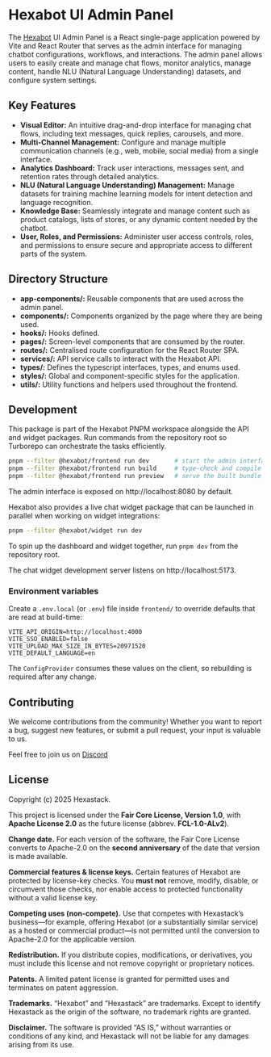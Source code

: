 # Hexabot UI Admin Panel

The [Hexabot](https://hexabot.ai/) UI Admin Panel is a React single-page application powered by Vite and React Router that serves as the admin interface for managing chatbot configurations, workflows, and interactions. The admin panel allows users to easily create and manage chat flows, monitor analytics, manage content, handle NLU (Natural Language Understanding) datasets, and configure system settings.


## Key Features
- **Visual Editor:** An intuitive drag-and-drop interface for managing chat flows, including text messages, quick replies, carousels, and more.
- **Multi-Channel Management:** Configure and manage multiple communication channels (e.g., web, mobile, social media) from a single interface.
- **Analytics Dashboard:** Track user interactions, messages sent, and retention rates through detailed analytics.
- **NLU (Natural Language Understanding) Management:** Manage datasets for training machine learning models for intent detection and language recognition.
- **Knowledge Base:** Seamlessly integrate and manage content such as product catalogs, lists of stores, or any dynamic content needed by the chatbot.
- **User, Roles, and Permissions:** Administer user access controls, roles, and permissions to ensure secure and appropriate access to different parts of the system.

## Directory Structure
- **app-components/:** Reusable components that are used across the admin panel.
- **components/:** Components organized by the page where they are being used.
- **hooks/:** Hooks defined.
- **pages/:** Screen-level components that are consumed by the router.
- **routes/:** Centralised route configuration for the React Router SPA.
- **services/:** API service calls to interact with the Hexabot API.
- **types/:** Defines the typescript interfaces, types, and enums used.
- **styles/:** Global and component-specific styles for the application.
- **utils/:** Utility functions and helpers used throughout the frontend.

## Development

This package is part of the Hexabot PNPM workspace alongside the API and widget packages. Run commands from the repository root so Turborepo can orchestrate the tasks efficiently.

```bash
pnpm --filter @hexabot/frontend run dev       # start the admin interface with Vite
pnpm --filter @hexabot/frontend run build     # type-check and compile production assets
pnpm --filter @hexabot/frontend run preview   # serve the built bundle locally
```

The admin interface is exposed on http://localhost:8080 by default.

Hexabot also provides a live chat widget package that can be launched in parallel when working on widget integrations:

```bash
pnpm --filter @hexabot/widget run dev
```

To spin up the dashboard and widget together, run `pnpm dev` from the repository root.

The chat widget development server listens on http://localhost:5173.

### Environment variables

Create a `.env.local` (or `.env`) file inside `frontend/` to override defaults that are read at build-time:

```
VITE_API_ORIGIN=http://localhost:4000
VITE_SSO_ENABLED=false
VITE_UPLOAD_MAX_SIZE_IN_BYTES=20971520
VITE_DEFAULT_LANGUAGE=en
```

The `ConfigProvider` consumes these values on the client, so rebuilding is required after any change.

## Contributing 
We welcome contributions from the community! Whether you want to report a bug, suggest new features, or submit a pull request, your input is valuable to us.

Feel free to join us on [Discord](https://discord.gg/rNb9t2MFkG)


## License

Copyright (c) 2025 Hexastack.

This project is licensed under the **Fair Core License, Version 1.0**, with **Apache License 2.0** as the future license (abbrev. **FCL-1.0-ALv2**).

**Change date.** For each version of the software, the Fair Core License converts to Apache-2.0 on the **second anniversary** of the date that version is made available.

**Commercial features & license keys.** Certain features of Hexabot are protected by license-key checks. You **must not** remove, modify, disable, or circumvent those checks, nor enable access to protected functionality without a valid license key.

**Competing uses (non-compete).** Use that competes with Hexastack’s business—for example, offering Hexabot (or a substantially similar service) as a hosted or commercial product—is not permitted until the conversion to Apache-2.0 for the applicable version.

**Redistribution.** If you distribute copies, modifications, or derivatives, you must include this license and not remove copyright or proprietary notices.

**Patents.** A limited patent license is granted for permitted uses and terminates on patent aggression.

**Trademarks.** “Hexabot” and “Hexastack” are trademarks. Except to identify Hexastack as the origin of the software, no trademark rights are granted.

**Disclaimer.** The software is provided “AS IS,” without warranties or conditions of any kind, and Hexastack will not be liable for any damages arising from its use.
